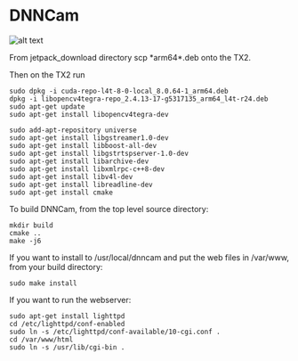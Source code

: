 # DNNCam


![alt text](https://github.com/BoulderAI/DNNCam/blob/master/dnnhero_2a.png?raw=true "Logo Title Text 1")


From jetpack_download directory scp \*arm64\*.deb onto the TX2.

Then on the TX2 run
```
sudo dpkg -i cuda-repo-l4t-8-0-local_8.0.64-1_arm64.deb
dpkg -i libopencv4tegra-repo_2.4.13-17-g5317135_arm64_l4t-r24.deb
sudo apt-get update
sudo apt-get install libopencv4tegra-dev

sudo add-apt-repository universe
sudo apt-get install libgstreamer1.0-dev
sudo apt-get install libboost-all-dev
sudo apt-get install libgstrtspserver-1.0-dev
sudo apt-get install libarchive-dev
sudo apt-get install libxmlrpc-c++8-dev
sudo apt-get install libv4l-dev
sudo apt-get install libreadline-dev
sudo apt-get install cmake
```

To build DNNCam, from the top level source directory:
```
mkdir build
cmake ..
make -j6
```

If you want to install to /usr/local/dnncam and put the web files in
/var/www, from your build directory:
```
sudo make install
```

If you want to run the webserver:
```
sudo apt-get install lighttpd
cd /etc/lighttpd/conf-enabled
sudo ln -s /etc/lighttpd/conf-available/10-cgi.conf .
cd /var/www/html
sudo ln -s /usr/lib/cgi-bin .
```
